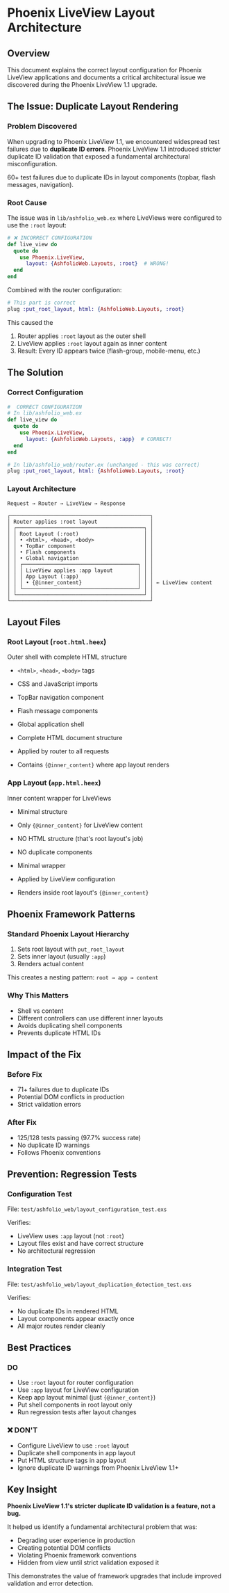 # Phoenix LiveView Layout Architecture

## Overview

This document explains the correct layout configuration for Phoenix LiveView applications and documents a critical architectural issue we discovered during the Phoenix LiveView 1.1 upgrade.

## The Issue: Duplicate Layout Rendering

### Problem Discovered

When upgrading to Phoenix LiveView 1.1, we encountered widespread test failures due to **duplicate ID errors**. Phoenix LiveView 1.1 introduced stricter duplicate ID validation that exposed a fundamental architectural misconfiguration.

60+ test failures due to duplicate IDs in layout components (topbar, flash messages, navigation).

### Root Cause

The issue was in `lib/ashfolio_web.ex` where LiveViews were configured to use the `:root` layout:

```elixir
# ❌ INCORRECT CONFIGURATION
def live_view do
  quote do
    use Phoenix.LiveView,
      layout: {AshfolioWeb.Layouts, :root}  # WRONG!
  end
end
```

Combined with the router configuration:

```elixir
# This part is correct
plug :put_root_layout, html: {AshfolioWeb.Layouts, :root}
```

This caused the

1. Router applies `:root` layout as the outer shell
2. LiveView applies `:root` layout again as inner content
3. Result: Every ID appears twice (flash-group, mobile-menu, etc.)

## The Solution

### Correct Configuration

```elixir
#  CORRECT CONFIGURATION
# In lib/ashfolio_web.ex
def live_view do
  quote do
    use Phoenix.LiveView,
      layout: {AshfolioWeb.Layouts, :app}  # CORRECT!
  end
end

# In lib/ashfolio_web/router.ex (unchanged - this was correct)
plug :put_root_layout, html: {AshfolioWeb.Layouts, :root}
```

### Layout Architecture

```
Request → Router → LiveView → Response

┌─────────────────────────────────────────────┐
│ Router applies :root layout                 │
│ ┌─────────────────────────────────────────┐ │
│ │ Root Layout (:root)                     │ │
│ │ • <html>, <head>, <body>                │ │
│ │ • TopBar component                      │ │
│ │ • Flash components                      │ │
│ │ • Global navigation                     │ │
│ │ ┌─────────────────────────────────────┐ │ │
│ │ │ LiveView applies :app layout        │ │ │
│ │ │ App Layout (:app)                   │ │ │
│ │ │ • {@inner_content}                  │ │ │ ← LiveView content
│ │ └─────────────────────────────────────┘ │ │
│ └─────────────────────────────────────────┘ │
└─────────────────────────────────────────────┘
```

## Layout Files

### Root Layout (`root.html.heex`)

Outer shell with complete HTML structure

- `<html>`, `<head>`, `<body>` tags
- CSS and JavaScript imports
- TopBar navigation component
- Flash message components
- Global application shell

- Complete HTML document structure
- Applied by router to all requests
- Contains `{@inner_content}` where app layout renders

### App Layout (`app.html.heex`)

Inner content wrapper for LiveViews

- Minimal structure
- Only `{@inner_content}` for LiveView content
- NO HTML structure (that's root layout's job)
- NO duplicate components

- Minimal wrapper
- Applied by LiveView configuration
- Renders inside root layout's `{@inner_content}`

## Phoenix Framework Patterns

### Standard Phoenix Layout Hierarchy

1.  Sets root layout with `put_root_layout`
2.  Sets inner layout (usually `:app`)
3.  Renders actual content

This creates a nesting pattern: `root → app → content`

### Why This Matters

- Shell vs content
- Different controllers can use different inner layouts
- Avoids duplicating shell components
- Prevents duplicate HTML IDs

## Impact of the Fix

### Before Fix

- 71+ failures due to duplicate IDs
- Potential DOM conflicts in production
- Strict validation errors

### After Fix

- 125/128 tests passing (97.7% success rate)
- No duplicate ID warnings
- Follows Phoenix conventions

## Prevention: Regression Tests

### Configuration Test

File: `test/ashfolio_web/layout_configuration_test.exs`

Verifies:

- LiveView uses `:app` layout (not `:root`)
- Layout files exist and have correct structure
- No architectural regression

### Integration Test

File: `test/ashfolio_web/layout_duplication_detection_test.exs`

Verifies:

- No duplicate IDs in rendered HTML
- Layout components appear exactly once
- All major routes render cleanly

## Best Practices

### DO

- Use `:root` layout for router configuration
- Use `:app` layout for LiveView configuration
- Keep app layout minimal (just `{@inner_content}`)
- Put shell components in root layout only
- Run regression tests after layout changes

### ❌ DON'T

- Configure LiveView to use `:root` layout
- Duplicate shell components in app layout
- Put HTML structure tags in app layout
- Ignore duplicate ID warnings from Phoenix LiveView 1.1+

## Key Insight

**Phoenix LiveView 1.1's stricter duplicate ID validation is a feature, not a bug.**

It helped us identify a fundamental architectural problem that was:

- Degrading user experience in production
- Creating potential DOM conflicts
- Violating Phoenix framework conventions
- Hidden from view until strict validation exposed it

This demonstrates the value of framework upgrades that include improved validation and error detection.
